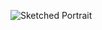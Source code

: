 ![Sketched Portrait](https://pbs.twimg.com/profile_images/1391158600534401025/1XaBkiDt_400x400.jpg)
